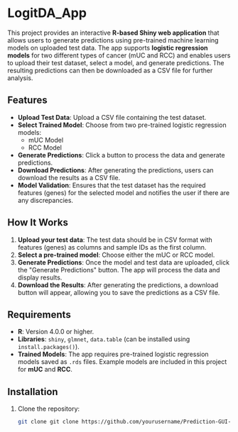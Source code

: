 # LogitDA_App

This project provides an interactive **R-based Shiny web application** that allows users to generate predictions using pre-trained machine learning models on uploaded test data. The app supports **logistic regression models** for two different types of cancer (mUC and RCC) and enables users to upload their test dataset, select a model, and generate predictions. The resulting predictions can then be downloaded as a CSV file for further analysis.

## Features

- **Upload Test Data**: Upload a CSV file containing the test dataset.
- **Select Trained Model**: Choose from two pre-trained logistic regression models:
  - mUC Model
  - RCC Model
- **Generate Predictions**: Click a button to process the data and generate predictions.
- **Download Predictions**: After generating the predictions, users can download the results as a CSV file.
- **Model Validation**: Ensures that the test dataset has the required features (genes) for the selected model and notifies the user if there are any discrepancies.

## How It Works

1. **Upload your test data**: The test data should be in CSV format with features (genes) as columns and sample IDs as the first column.
2. **Select a pre-trained model**: Choose either the mUC or RCC model.
3. **Generate Predictions**: Once the model and test data are uploaded, click the "Generate Predictions" button. The app will process the data and display results.
4. **Download the Results**: After generating the predictions, a download button will appear, allowing you to save the predictions as a CSV file.

## Requirements

- **R**: Version 4.0.0 or higher.
- **Libraries**: `shiny`, `glmnet`, `data.table` (can be installed using `install.packages()`).
- **Trained Models**: The app requires pre-trained logistic regression models saved as `.rds` files. Example models are included in this project for **mUC** and **RCC**.

## Installation

1. Clone the repository:
   ```bash
   git clone git clone https://github.com/yourusername/Prediction-GUI-for-Trained-Models.git

